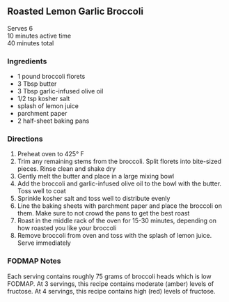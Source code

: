 ## Roasted Lemon Garlic Broccoli

Serves 6  
10 minutes active time  
40 minutes total  

### Ingredients
* 1 pound broccoli florets
* 3 Tbsp butter
* 3 Tbsp garlic-infused olive oil
* 1/2 tsp kosher salt
* splash of lemon juice
* parchment paper
* 2 half-sheet baking pans

### Directions
1. Preheat oven to 425° F
1. Trim any remaining stems from the broccoli. Split florets into bite-sized pieces. Rinse clean and shake dry
1. Gently melt the butter and place in a large mixing bowl
1. Add the broccoli and garlic-infused olive oil to the bowl with the butter. Toss well to coat
1. Sprinkle kosher salt and toss well to distribute evenly
1. Line the baking sheets with parchment paper and place the broccoli on them. Make sure to not crowd the pans to get the best roast
1. Roast in the middle rack of the oven for 15-30 minutes, depending on how roasted you like your broccoli
1. Remove broccoli from oven and toss with the splash of lemon juice. Serve immediately

### FODMAP Notes
Each serving contains roughly 75 grams of broccoli heads which is low FODMAP. At 3 servings, this recipe contains moderate (amber) levels of fructose. At 4 servings, this recipe contains high (red) levels of fructose.
